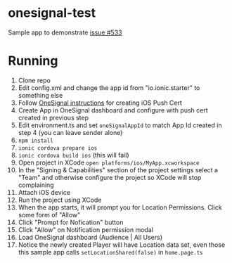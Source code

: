 # onesignal-test

Sample app to demonstrate [issue #533](https://github.com/OneSignal/OneSignal-iOS-SDK/issues/533)

# Running

1. Clone repo
2. Edit config.xml and change the app id from "io.ionic.starter" to something else
3. Follow [OneSignal instructions](https://documentation.onesignal.com/docs/generate-an-ios-push-certificate) for creating iOS Push Cert
4. Create App in OneSignal dashboard and configure with push cert created in previous step
5. Edit environment.ts and set `oneSignalAppId` to match App Id created in step 4 (you can leave sender alone)
6. ```npm install```
7. ```ionic cordova prepare ios```
8. ```ionic cordova build ios``` (this will fail)
9. Open project in XCode ```open platforms/ios/MyApp.xcworkspace```
10. In the "Signing & Capabilities" section of the project settings select a "Team" and otherwise configure the project so XCode will stop complaining
11. Attach iOS device
12. Run the project using XCode
13. When the app starts, it will prompt you for Location Permissions. Click some form of "Allow"
14. Click "Prompt for Nofication" button
15. Click "Allow" on Notification permission modal
16. Load OneSignal dashboard (Audience | All Users)
17. Notice the newly created Player will have Location data set, even those this sample app calls `setLocationShared(false)` in `home.page.ts`